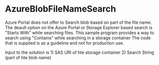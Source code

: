 
# AzureBlobFileNameSearch
Azure Portal does not offer to Search blob based on part of the file name. The deault option on the Azure Portal or Storage Explorer based search is "Starts With" while searching files. 
This sample program provides a way to search using "Contains" while searching in a storage container
The code that is supplied is as a guideline and not for production use.

Input to the solution is 1) SAS URI of hte storage container 2) Search String (part of hte blob name)
